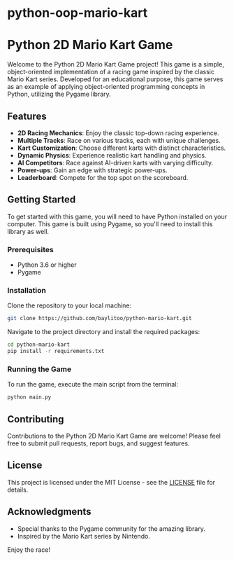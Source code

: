 # python-oop-mario-kart
# Python 2D Mario Kart Game

Welcome to the Python 2D Mario Kart Game project! This game is a simple, object-oriented implementation of a racing game inspired by the classic Mario Kart series. Developed for an educational purpose, this game serves as an example of applying object-oriented programming concepts in Python, utilizing the Pygame library.

## Features

- **2D Racing Mechanics**: Enjoy the classic top-down racing experience.
- **Multiple Tracks**: Race on various tracks, each with unique challenges.
- **Kart Customization**: Choose different karts with distinct characteristics.
- **Dynamic Physics**: Experience realistic kart handling and physics.
- **AI Competitors**: Race against AI-driven karts with varying difficulty.
- **Power-ups**: Gain an edge with strategic power-ups.
- **Leaderboard**: Compete for the top spot on the scoreboard.

## Getting Started

To get started with this game, you will need to have Python installed on your computer. This game is built using Pygame, so you'll need to install this library as well.

### Prerequisites

- Python 3.6 or higher
- Pygame

### Installation

Clone the repository to your local machine:
```bash
git clone https://github.com/baylitoo/python-mario-kart.git
```
Navigate to the project directory and install the required packages:
```bash
cd python-mario-kart
pip install -r requirements.txt
```

### Running the Game

To run the game, execute the main script from the terminal:

```bash
python main.py
```

## Contributing

Contributions to the Python 2D Mario Kart Game are welcome! Please feel free to submit pull requests, report bugs, and suggest features.

## License

This project is licensed under the MIT License - see the [LICENSE](LICENSE) file for details.

## Acknowledgments

- Special thanks to the Pygame community for the amazing library.
- Inspired by the Mario Kart series by Nintendo.

Enjoy the race!
